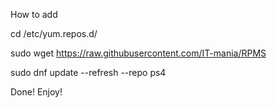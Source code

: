 How to add

cd /etc/yum.repos.d/

sudo wget https://raw.githubusercontent.com/IT-mania/RPMS

sudo dnf update --refresh --repo ps4

Done! Enjoy!
